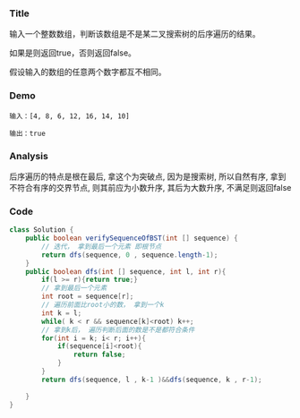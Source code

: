 ###   Title
输入一个整数数组，判断该数组是不是某二叉搜索树的后序遍历的结果。

如果是则返回true，否则返回false。

假设输入的数组的任意两个数字都互不相同。
###   Demo
```
输入：[4, 8, 6, 12, 16, 14, 10]

输出：true
```
###   Analysis

后序遍历的特点是根在最后, 拿这个为突破点, 因为是搜索树, 所以自然有序, 拿到不符合有序的交界节点, 则其前应为小数升序, 其后为大数升序, 不满足则返回false
###   Code

```java
class Solution {
    public boolean verifySequenceOfBST(int [] sequence) {
        // 迭代， 拿到最后一个元素 即根节点
        return dfs(sequence, 0 , sequence.length-1);
    }
    public boolean dfs(int [] sequence, int l, int r){
        if(l >= r){return true;}
        // 拿到最后一个元素
        int root = sequence[r];
        // 遍历前面比root小的数， 拿到一个k
        int k = l;
        while( k < r && sequence[k]<root) k++;
        // 拿到k后， 遍历判断后面的数是不是都符合条件
        for(int i = k; i< r; i++){
            if(sequence[i]<root){
                return false;
            }
        }
        return dfs(sequence, l , k-1 )&&dfs(sequence, k , r-1);
        
    }
}
```
